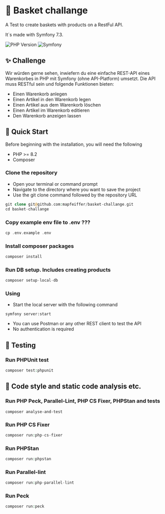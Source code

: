 # 🚀 Basket challange

A Test to create baskets with products on a RestFul API.

It´s made with Symfony 7.3. 

![PHP Version](https://img.shields.io/badge/PHP-8.2-blue?style=flat-square&logo=php)
![Symfony](https://img.shields.io/badge/Symfony-000000?style=flat-square&logo=Symfony&logoColor=white)

## ✨ Challenge

Wir würden gerne sehen, inwiefern du eine einfache REST-API eines Warenkorbes in PHP mit Symfony (ohne API-Platform) umsetzt. Die API muss RESTful sein und folgende Funktionen bieten:

- Einen Warenkorb anlegen
- Einen Artikel in den Warenkorb legen
- Einen Artikel aus dem Warenkorb löschen 
- Einen Artikel im Warenkorb editieren 
- Den Warenkorb anzeigen lassen

## 🚀 Quick Start

Before beginning with the installation, you will need the following

- PHP >= 8.2 
- Composer

### Clone the repository

- Open your terminal or command prompt
- Navigate to the directory where you want to save the project
- Use the git clone command followed by the repository URL

```php
git clone git@github.com:mapfeiffer/basket-challange.git
cd basket-challange
```

### Copy example env file to .env ??? 

```php
cp .env.example .env 
```

### Install composer packages

```php
composer install
```

### Run DB setup. Includes creating products

```php
composer setup-local-db
```

### Using

- Start the local server with the following command

```
symfony server:start
```

- You can use Postman or any other REST client to test the API
- No authentication is required

## 🧪 Testing

### Run PHPUnit test

```php
composer test:phpunit
```

## 🧹 Code style and static code analysis etc. 

### Run PHP Peck, Parallel-Lint, PHP CS Fixer, PHPStan and tests 

```
composer analyse-and-test
```

### Run PHP CS Fixer

```php
composer run:php-cs-fixer
```

### Run PHPStan

```php
composer run:phpstan
```

### Run Parallel-lint

```php
composer run:php-parallel-lint
```

### Run Peck

```php
composer run:peck
```
